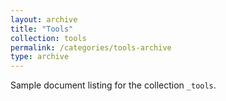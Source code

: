 ```yaml
---
layout: archive
title: "Tools"
collection: tools
permalink: /categories/tools-archive
type: archive
---
```


Sample document listing for the collection `_tools`.